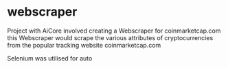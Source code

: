 # webscraper

Project with AiCore involved creating a Webscraper for coinmarketcap.com
this Webscraper would scrape the various attributes of cryptocurrencies from the popular tracking website coinmarketcap.com

Selenium was utilised for auto

